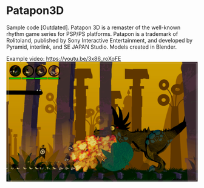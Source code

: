 # Patapon3D
Sample code [Outdated]. Patapon 3D is a remaster of the well-known rhythm game series for PSP/PS platforms. Patapon is a trademark of Rolitoland, published by Sony Interactive Entertainment, and developed by Pyramid, interlink, and SE JAPAN Studio. Models created in Blender.

Example video: https://youtu.be/3x86_roXoFE
![Alt text](/przyklad.jpg?raw=true "przyklad")

